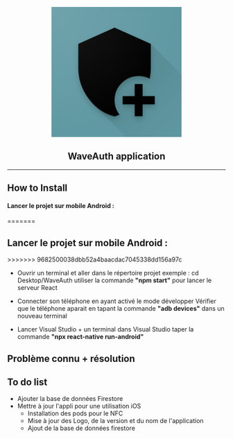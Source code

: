<p align="center">
  <img alt="react-native-nfc-rewriter" src="./images/nfc-rewriter-icon.png" width="300">
</p>
<p align="center">
  <h2 align="center">WaveAuth application</h2>
</p>

---

## How to Install

<h4> Lancer le projet sur mobile Android : </h4>
=======
<h2> Lancer le projet sur mobile Android : </h2>
>>>>>>> 9682500038dbb52a4baacdac7045338dd156a97c

- Ouvrir un terminal et aller dans le répertoire projet
  exemple : cd Desktop/WaveAuth
  utiliser la commande <strong>"npm start"</strong> pour lancer le serveur React

- Connecter son téléphone en ayant activé le mode développer
  Vérifier que le téléphone aparait en tapant la commande <strong>"adb devices"</strong> dans un nouveau terminal

- Lancer Visual Studio + un terminal dans Visual Studio
  taper la commande <strong>"npx react-native run-android"</strong>

## Problème connu + résolution

## To do list

- Ajouter la base de données Firestore
- Mettre à jour l'appli pour une utilisation iOS
  - Installation des pods pour le NFC
  - Mise à jour des Logo, de la version et du nom de l'application
  - Ajout de la base de données firestore
